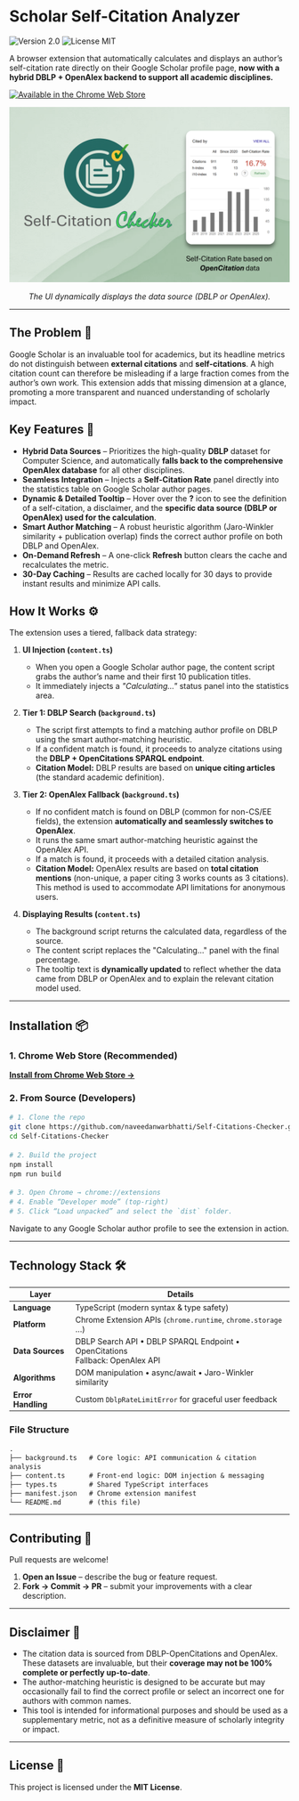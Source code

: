 
# Scholar Self-Citation Analyzer

![Version 2.0](https://img.shields.io/badge/version-2.0-blue.svg)
![License MIT](https://img.shields.io/badge/license-MIT-green.svg)

A browser extension that automatically calculates and displays an author’s self-citation rate directly on their Google Scholar profile page, **now with a hybrid DBLP + OpenAlex backend to support all academic disciplines.**

<p align="left">
  <a href="https://chromewebstore.google.com/detail/cdikdlblibjpejgihfghambmclimmgaa?utm_source=item-share-cb">
    <img src="https://developer.chrome.com/static/docs/webstore/branding/image/UV4C4ybeBTsZt43U4xis.png" alt="Available in the Chrome Web Store">
  </a>
</p>

<p align="center">
  <img src="https://github.com/naveedanwarbhatti/Self-Citations-Checker/blob/main/images/Screenshot.png" alt="Scholar Self-Citation Analyzer in action">
</p>
<p align="center"><em>The UI dynamically displays the data source (DBLP or OpenAlex).</em></p>

---

## The Problem 🤔

Google Scholar is an invaluable tool for academics, but its headline metrics do not distinguish between **external citations** and **self-citations**. A high citation count can therefore be misleading if a large fraction comes from the author’s own work.
This extension adds that missing dimension at a glance, promoting a more transparent and nuanced understanding of scholarly impact.

## Key Features 🚀

- **Hybrid Data Sources** – Prioritizes the high-quality **DBLP** dataset for Computer Science, and automatically **falls back to the comprehensive OpenAlex database** for all other disciplines.
- **Seamless Integration** – Injects a **Self-Citation Rate** panel directly into the statistics table on Google Scholar author pages.
- **Dynamic & Detailed Tooltip** – Hover over the **?** icon to see the definition of a self-citation, a disclaimer, and the **specific data source (DBLP or OpenAlex) used for the calculation**.
- **Smart Author Matching** – A robust heuristic algorithm (Jaro-Winkler similarity + publication overlap) finds the correct author profile on both DBLP and OpenAlex.
- **On-Demand Refresh** – A one-click **Refresh** button clears the cache and recalculates the metric.
- **30-Day Caching** – Results are cached locally for 30 days to provide instant results and minimize API calls.

## How It Works ⚙️

The extension uses a tiered, fallback data strategy:

1.  **UI Injection (`content.ts`)**
    - When you open a Google Scholar author page, the content script grabs the author’s name and their first 10 publication titles.
    - It immediately injects a *"Calculating..."* status panel into the statistics area.

2.  **Tier 1: DBLP Search (`background.ts`)**
    - The script first attempts to find a matching author profile on DBLP using the smart author-matching heuristic.
    - If a confident match is found, it proceeds to analyze citations using the **DBLP + OpenCitations SPARQL endpoint**.
    - **Citation Model:** DBLP results are based on **unique citing articles** (the standard academic definition).

3.  **Tier 2: OpenAlex Fallback (`background.ts`)**
    - If no confident match is found on DBLP (common for non-CS/EE fields), the extension **automatically and seamlessly switches to OpenAlex**.
    - It runs the same smart author-matching heuristic against the OpenAlex API.
    - If a match is found, it proceeds with a detailed citation analysis.
    - **Citation Model:** OpenAlex results are based on **total citation mentions** (non-unique, a paper citing 3 works counts as 3 citations). This method is used to accommodate API limitations for anonymous users.

4.  **Displaying Results (`content.ts`)**
    - The background script returns the calculated data, regardless of the source.
    - The content script replaces the "Calculating..." panel with the final percentage.
    - The tooltip text is **dynamically updated** to reflect whether the data came from DBLP or OpenAlex and to explain the relevant citation model used.

---

## Installation 📦

### 1. Chrome Web Store (Recommended)

[**Install from Chrome Web Store →**](https://chromewebstore.google.com/detail/cdikdlblibjpejgihfghambmclimmgaa?utm_source=item-share-cb)

### 2. From Source (Developers)

```bash
# 1. Clone the repo
git clone https://github.com/naveedanwarbhatti/Self-Citations-Checker.git
cd Self-Citations-Checker

# 2. Build the project
npm install
npm run build

# 3. Open Chrome → chrome://extensions
# 4. Enable “Developer mode” (top-right)
# 5. Click “Load unpacked” and select the `dist` folder.
````

Navigate to any Google Scholar author profile to see the extension in action.

---

## Technology Stack 🛠️

| Layer              | Details                                                      |
| ------------------ | ------------------------------------------------------------ |
| **Language**       | TypeScript (modern syntax & type safety)                     |
| **Platform**       | Chrome Extension APIs (`chrome.runtime`, `chrome.storage` …) |
| **Data Sources**   | DBLP Search API • DBLP SPARQL Endpoint • OpenCitations <br>Fallback: OpenAlex API      |
| **Algorithms**     | DOM manipulation • async/await • Jaro-Winkler similarity     |
| **Error Handling** | Custom `DblpRateLimitError` for graceful user feedback       |

### File Structure

```text
.
├── background.ts   # Core logic: API communication & citation analysis
├── content.ts      # Front-end logic: DOM injection & messaging
├── types.ts        # Shared TypeScript interfaces
├── manifest.json   # Chrome extension manifest
└── README.md       # (this file)
```

---

## Contributing 🤝

Pull requests are welcome!

1. **Open an Issue** – describe the bug or feature request.
2. **Fork → Commit → PR** – submit your improvements with a clear description.

---

## Disclaimer 📝

* The citation data is sourced from DBLP-OpenCitations and OpenAlex. These datasets are invaluable, but their **coverage may not be 100% complete or perfectly up-to-date**.
* The author-matching heuristic is designed to be accurate but may occasionally fail to find the correct profile or select an incorrect one for authors with common names.
* This tool is intended for informational purposes and should be used as a supplementary metric, not as a definitive measure of scholarly integrity or impact.

---

## License 📄

This project is licensed under the **MIT License**.




